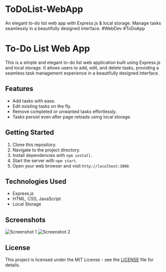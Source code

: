 # ToDoList-WebApp
An elegant to-do list web app with Express.js &amp; local storage. Manage tasks seamlessly in a beautifully designed interface. #WebDev #ToDoApp

# To-Do List Web App

This is a simple and elegant to-do list web application built using Express.js and local storage. It allows users to add, edit, and delete tasks, providing a seamless task management experience in a beautifully designed interface.

## Features

- Add tasks with ease.
- Edit existing tasks on the fly.
- Remove completed or unwanted tasks effortlessly.
- Tasks persist even after page reloads using local storage.

## Getting Started

1. Clone this repository.
2. Navigate to the project directory.
3. Install dependencies with `npm install`.
4. Start the server with `npm start`.
5. Open your web browser and visit `http://localhost:3000`.

## Technologies Used

- Express.js
- HTML, CSS, JavaScript
- Local Storage

## Screenshots

![Screenshot 1](screenshot1.png)
![Screenshot 2](screenshot2.png)

## License

This project is licensed under the MIT License - see the [LICENSE](LICENSE) file for details.
